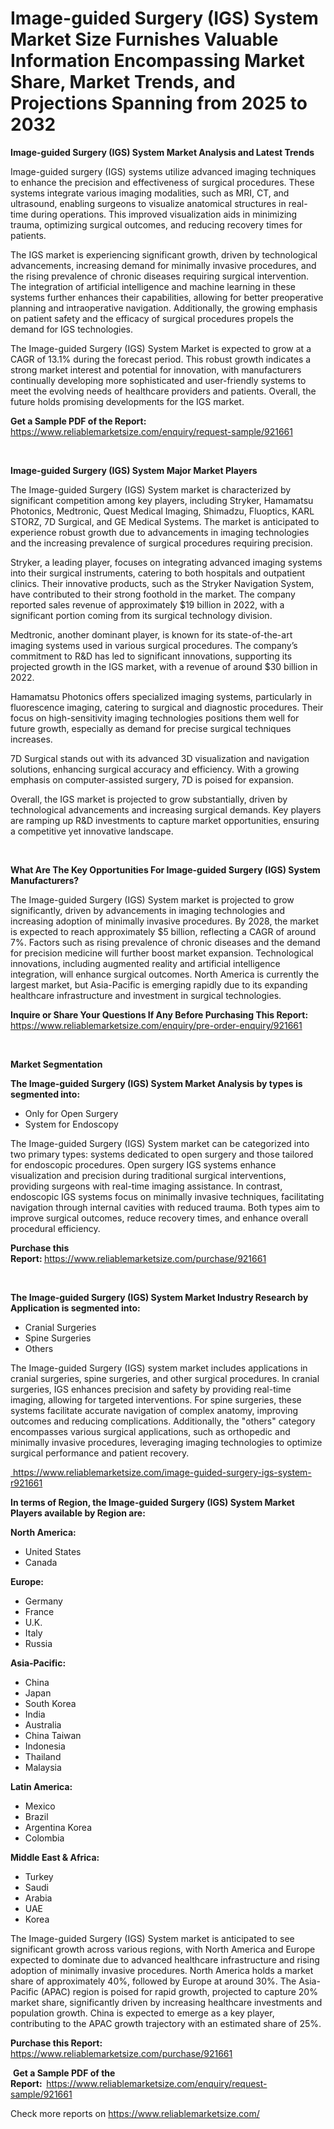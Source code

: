 <p><h1>Image-guided Surgery (IGS) System Market Size Furnishes Valuable Information Encompassing Market Share, Market Trends, and Projections Spanning from 2025 to 2032</h1></p><p><strong>Image-guided Surgery (IGS) System Market Analysis and Latest Trends</strong></p>
<p><p>Image-guided surgery (IGS) systems utilize advanced imaging techniques to enhance the precision and effectiveness of surgical procedures. These systems integrate various imaging modalities, such as MRI, CT, and ultrasound, enabling surgeons to visualize anatomical structures in real-time during operations. This improved visualization aids in minimizing trauma, optimizing surgical outcomes, and reducing recovery times for patients.</p><p>The IGS market is experiencing significant growth, driven by technological advancements, increasing demand for minimally invasive procedures, and the rising prevalence of chronic diseases requiring surgical intervention. The integration of artificial intelligence and machine learning in these systems further enhances their capabilities, allowing for better preoperative planning and intraoperative navigation. Additionally, the growing emphasis on patient safety and the efficacy of surgical procedures propels the demand for IGS technologies.</p><p>The Image-guided Surgery (IGS) System Market is expected to grow at a CAGR of 13.1% during the forecast period. This robust growth indicates a strong market interest and potential for innovation, with manufacturers continually developing more sophisticated and user-friendly systems to meet the evolving needs of healthcare providers and patients. Overall, the future holds promising developments for the IGS market.</p></p>
<p><strong>Get a Sample PDF of the Report:&nbsp;</strong> <a href="https://www.reliablemarketsize.com/enquiry/request-sample/921661?utm_campaign=2731&utm_medium=2&utm_source=Github&utm_content=ia&utm_term=04032025&utm_id=image-guided-surgery-igs-system">https://www.reliablemarketsize.com/enquiry/request-sample/921661</a></p>
<p>&nbsp;</p>
<p><strong>Image-guided Surgery (IGS) System Major Market Players</strong></p>
<p><p>The Image-guided Surgery (IGS) System market is characterized by significant competition among key players, including Stryker, Hamamatsu Photonics, Medtronic, Quest Medical Imaging, Shimadzu, Fluoptics, KARL STORZ, 7D Surgical, and GE Medical Systems. The market is anticipated to experience robust growth due to advancements in imaging technologies and the increasing prevalence of surgical procedures requiring precision.</p><p>Stryker, a leading player, focuses on integrating advanced imaging systems into their surgical instruments, catering to both hospitals and outpatient clinics. Their innovative products, such as the Stryker Navigation System, have contributed to their strong foothold in the market. The company reported sales revenue of approximately $19 billion in 2022, with a significant portion coming from its surgical technology division.</p><p>Medtronic, another dominant player, is known for its state-of-the-art imaging systems used in various surgical procedures. The company’s commitment to R&D has led to significant innovations, supporting its projected growth in the IGS market, with a revenue of around $30 billion in 2022.</p><p>Hamamatsu Photonics offers specialized imaging systems, particularly in fluorescence imaging, catering to surgical and diagnostic procedures. Their focus on high-sensitivity imaging technologies positions them well for future growth, especially as demand for precise surgical techniques increases.</p><p>7D Surgical stands out with its advanced 3D visualization and navigation solutions, enhancing surgical accuracy and efficiency. With a growing emphasis on computer-assisted surgery, 7D is poised for expansion.</p><p>Overall, the IGS market is projected to grow substantially, driven by technological advancements and increasing surgical demands. Key players are ramping up R&D investments to capture market opportunities, ensuring a competitive yet innovative landscape.</p></p>
<p>&nbsp;</p>
<p><strong>What Are The Key Opportunities For Image-guided Surgery (IGS) System Manufacturers?</strong></p>
<p><p>The Image-guided Surgery (IGS) System market is projected to grow significantly, driven by advancements in imaging technologies and increasing adoption of minimally invasive procedures. By 2028, the market is expected to reach approximately $5 billion, reflecting a CAGR of around 7%. Factors such as rising prevalence of chronic diseases and the demand for precision medicine will further boost market expansion. Technological innovations, including augmented reality and artificial intelligence integration, will enhance surgical outcomes. North America is currently the largest market, but Asia-Pacific is emerging rapidly due to its expanding healthcare infrastructure and investment in surgical technologies.</p></p>
<p><strong>Inquire or Share Your Questions If Any Before Purchasing This Report:</strong> <a href="https://www.reliablemarketsize.com/enquiry/pre-order-enquiry/921661?utm_campaign=2731&utm_medium=2&utm_source=Github&utm_content=ia&utm_term=04032025&utm_id=image-guided-surgery-igs-system">https://www.reliablemarketsize.com/enquiry/pre-order-enquiry/921661</a></p>
<p>&nbsp;</p>
<p><strong>Market Segmentation</strong></p>
<p><strong>The Image-guided Surgery (IGS) System Market Analysis by types is segmented into:</strong></p>
<p><ul><li>Only for Open Surgery</li><li>System for Endoscopy</li></ul></p>
<p><p>The Image-guided Surgery (IGS) System market can be categorized into two primary types: systems dedicated to open surgery and those tailored for endoscopic procedures. Open surgery IGS systems enhance visualization and precision during traditional surgical interventions, providing surgeons with real-time imaging assistance. In contrast, endoscopic IGS systems focus on minimally invasive techniques, facilitating navigation through internal cavities with reduced trauma. Both types aim to improve surgical outcomes, reduce recovery times, and enhance overall procedural efficiency.</p></p>
<p><strong>Purchase this Report:&nbsp;</strong><a href="https://www.reliablemarketsize.com/purchase/921661?utm_campaign=2731&utm_medium=2&utm_source=Github&utm_content=ia&utm_term=04032025&utm_id=image-guided-surgery-igs-system">https://www.reliablemarketsize.com/purchase/921661</a></p>
<p>&nbsp;</p>
<p><strong>The Image-guided Surgery (IGS) System Market Industry Research by Application is segmented into:</strong></p>
<p><ul><li>Cranial Surgeries</li><li>Spine Surgeries</li><li>Others</li></ul></p>
<p><p>The Image-guided Surgery (IGS) system market includes applications in cranial surgeries, spine surgeries, and other surgical procedures. In cranial surgeries, IGS enhances precision and safety by providing real-time imaging, allowing for targeted interventions. For spine surgeries, these systems facilitate accurate navigation of complex anatomy, improving outcomes and reducing complications. Additionally, the "others" category encompasses various surgical applications, such as orthopedic and minimally invasive procedures, leveraging imaging technologies to optimize surgical performance and patient recovery.</p></p>
<p><a href="https://www.reliablemarketsize.com/image-guided-surgery-igs-system-r921661?utm_campaign=2731&utm_medium=2&utm_source=Github&utm_content=ia&utm_term=04032025&utm_id=image-guided-surgery-igs-system">&nbsp;https://www.reliablemarketsize.com/image-guided-surgery-igs-system-r921661</a></p>
<p><strong>In terms of Region, the Image-guided Surgery (IGS) System Market Players available by Region are:</strong></p>
<p>
    <p> <strong> North America: </strong>
        <ul>
            <li>United States</li>
            <li>Canada</li>
        </ul>
        </p> 
    <p> <strong> Europe: </strong>
        <ul>
            <li>Germany</li>
            <li>France</li>
            <li>U.K.</li>
            <li>Italy</li>
            <li>Russia</li>
        </ul>
        </p> 
    <p> <strong> Asia-Pacific: </strong>
        <ul>
            <li>China</li>
            <li>Japan</li>
            <li>South Korea</li>
            <li>India</li>
            <li>Australia</li>
            <li>China Taiwan</li>
            <li>Indonesia</li>
            <li>Thailand</li>
            <li>Malaysia</li>
        </ul>
        </p> 
    <p> <strong> Latin America: </strong>
        <ul>
            <li>Mexico</li>
            <li>Brazil</li>
            <li>Argentina Korea</li>
            <li>Colombia</li>
        </ul>
        </p> 
    <p> <strong> Middle East & Africa: </strong>
        <ul>
            <li>Turkey</li>
            <li>Saudi</li>
            <li>Arabia</li>
            <li>UAE</li>
            <li>Korea</li>
        </ul>
    </p>
    </p>
<p><p>The Image-guided Surgery (IGS) System market is anticipated to see significant growth across various regions, with North America and Europe expected to dominate due to advanced healthcare infrastructure and rising adoption of minimally invasive procedures. North America holds a market share of approximately 40%, followed by Europe at around 30%. The Asia-Pacific (APAC) region is poised for rapid growth, projected to capture 20% market share, significantly driven by increasing healthcare investments and population growth. China is expected to emerge as a key player, contributing to the APAC growth trajectory with an estimated share of 25%.</p></p>
<p><strong>Purchase this Report: </strong><a href="https://www.reliablemarketsize.com/purchase/921661?utm_campaign=2731&utm_medium=2&utm_source=Github&utm_content=ia&utm_term=04032025&utm_id=image-guided-surgery-igs-system">https://www.reliablemarketsize.com/purchase/921661</a></p>
<p>&nbsp;<strong>Get a Sample PDF of the Report:&nbsp;&nbsp;</strong><a href="https://www.reliablemarketsize.com/enquiry/request-sample/921661?utm_campaign=2731&utm_medium=2&utm_source=Github&utm_content=ia&utm_term=04032025&utm_id=image-guided-surgery-igs-system">https://www.reliablemarketsize.com/enquiry/request-sample/921661</a></p>
<p><strong></strong></p>
<p>Check more reports on <a href="https://www.reliablemarketsize.com/?utm_campaign=2731&utm_medium=2&utm_source=Github&utm_content=ia&utm_term=04032025&utm_id=image-guided-surgery-igs-system">https://www.reliablemarketsize.com/</a></p>
